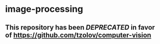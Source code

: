 # image-processing

## This repository has been *DEPRECATED* in favor of https://github.com/tzolov/computer-vision
